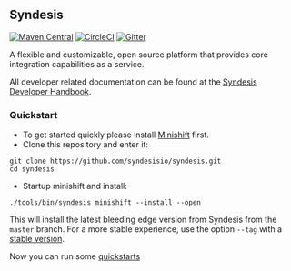 ## Syndesis

[![Maven Central](https://maven-badges.herokuapp.com/maven-central/io.syndesis/syndesis-parent/badge.svg?style=flat-square)](https://search.maven.org/search?q=g:io.syndesis)
[![CircleCI](https://circleci.com/gh/syndesisio/syndesis/tree/master.svg?style=svg)](https://circleci.com/gh/syndesisio/syndesis/tree/master)
[![Gitter](https://badges.gitter.im/syndesisio/community.svg)](https://gitter.im/syndesisio/community?utm_source=badge&utm_medium=badge&utm_campaign=pr-badge)

A flexible and customizable, open source platform that provides core integration capabilities as a service.

All developer related documentation can be found at the [Syndesis Developer Handbook](https://doc.syndesis.io).

### Quickstart

* To get started quickly please install [Minishift](https://www.openshift.org/minishift/) first.
* Clone this repository and enter it:

```
git clone https://github.com/syndesisio/syndesis.git
cd syndesis
```

* Startup minishift and install:

```
./tools/bin/syndesis minishift --install --open
```

This will install the latest bleeding edge version from Syndesis from the `master` branch.
For a more stable experience, use the option `--tag` with a [stable version](https://github.com/syndesisio/syndesis/releases).

Now you can run some [quickstarts](https://github.com/syndesisio/syndesis-quickstarts/blob/master/README.md#4-lets-run-some-quickstarts)


